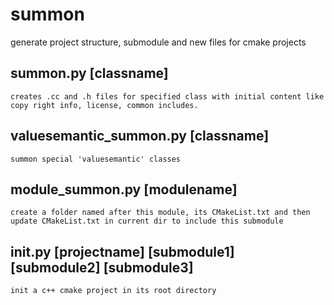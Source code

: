 # summon
generate project structure, submodule and new files for cmake projects

## summon.py [classname]
    creates .cc and .h files for specified class with initial content like copy right info, license, common includes.

## valuesemantic_summon.py [classname]
    summon special 'valuesemantic' classes

## module_summon.py [modulename]
    create a folder named after this module, its CMakeList.txt and then update CMakeList.txt in current dir to include this submodule

## init.py [projectname] [submodule1] [submodule2] [submodule3]
    init a c++ cmake project in its root directory
